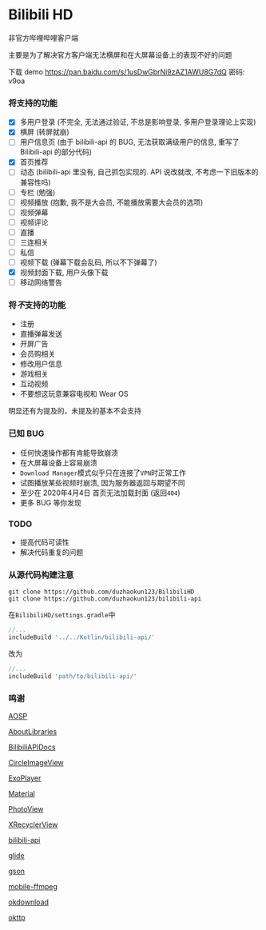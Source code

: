 # Bilibili HD
非官方哔哩哔哩客户端

主要是为了解决官方客户端无法横屏和在大屏幕设备上的表现不好的问题

下载 demo https://pan.baidu.com/s/1usDwGbrNi9zAZ1AWU8G7dQ 密码: v9oa

### 将支持的功能
- [x] 多用户登录 (不完全, 无法通过验证, 不总是影响登录, 多用户登录理论上实现)
- [x] 横屏 (转屏就崩)
- [ ] 用户信息页 (由于 bilibili-api 的 BUG, 无法获取满级用户的信息, 重写了 Bilibili-api 的部分代码)
- [x] 首页推荐
- [ ] 动态 (bilibili-api 里没有, 自己抓包实现的. API 说改就改, 不考虑一下旧版本的兼容性吗)
- [ ] 专栏 (勉强)
- [ ] 视频播放 (抱歉, 我不是大会员, 不能播放需要大会员的选项)
- [ ] 视频弹幕
- [ ] 视频评论
- [ ] 直播
- [ ] 三连相关
- [ ] 私信
- [ ] 视频下载 (弹幕下载会乱码, 所以不下弹幕了)
- [x] 视频封面下载, 用户头像下载
- [ ] 移动网络警告

### 将***不***支持的功能
- 注册
- 直播弹幕发送
- 开屏广告
- 会员购相关
- 修改用户信息
- 游戏相关
- 互动视频
- 不要想这玩意兼容电视和 Wear OS

明显还有为提及的，未提及的基本不会支持

### 已知 BUG
- 任何快速操作都有肯能导致崩溃
- 在大屏幕设备上容易崩溃
- `Download Manager`模式似乎只在连接了`VPN`时正常工作
- 试图播放某些视频时崩溃, 因为服务器返回与期望不同
- 至少在 2020年4月4日 首页无法加载封面 (返回`404`)
- 更多 BUG 等你发现

### TODO
- 提高代码可读性
- 解决代码重复的问题

### 从源代码构建注意
```shell script
git clone https://github.com/duzhaokun123/BilibiliHD
git clone https://github.com/duzhaokun123/bilibili-api
```

在`BilibiliHD/settings.gradle`中

```groovy
//...
includeBuild '../../Kotlin/bilibili-api/'
```

改为

```groovy
//...
includeBuild 'path/to/bilibili-api/'
```

### 鸣谢
[AOSP](https://source.android.com)

[AboutLibraries](https://mikepenz.github.io/AboutLibraries/)

[BilibiliAPIDocs](https://github.com/fython/BilibiliAPIDocs)

[CircleImageView](https://github.com/hdodenhof/CircleImageView)

[ExoPlayer](https://exoplayer.dev/)

[Material](https://material.io)

[PhotoView](https://github.com/chrisbanes/PhotoView)

[XRecyclerView](https://github.com/XRecyclerView/XRecyclerView)

[bilibili-api](https://github.com/czp3009/bilibili-api)

[glide](https://bumptech.github.io/glide/)

[gson](https://github.com/google/gson)

[mobile-ffmpeg](https://tanersener.github.io/mobile-ffmpeg)

[okdownload](https://github.com/lingochamp/okdownload)

[okttp](https://square.github.io/okhttp/)
